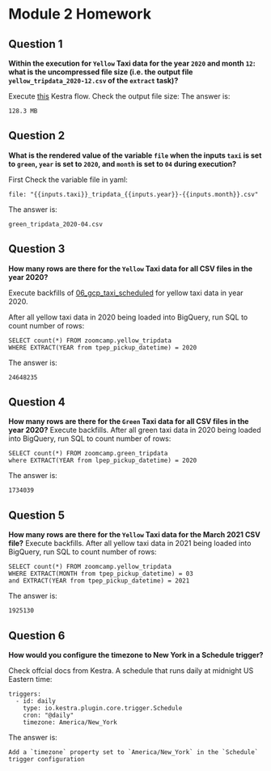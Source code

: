 # Module 2 Homework

## Question 1

**Within the execution for `Yellow` Taxi data for the year `2020` and month `12`: what is the uncompressed file size (i.e. the output file `yellow_tripdata_2020-12.csv` of the `extract` task)?**

Execute [this](./hw01.yaml) Kestra flow. Check the output file size:
The answer is:

```
128.3 MB
```

## Question 2

**What is the rendered value of the variable `file` when the inputs `taxi` is set to `green`, `year` is set to `2020`, and `month` is set to `04` during execution?**

First Check the variable file in yaml:

```
file: "{{inputs.taxi}}_tripdata_{{inputs.year}}-{{inputs.month}}.csv"
```

The answer is:

```
green_tripdata_2020-04.csv
```

## Question 3

**How many rows are there for the `Yellow` Taxi data for all CSV files in the year 2020?**

Execute backfills of [06_gcp_taxi_scheduled](https://github.com/DataTalksClub/data-engineering-zoomcamp/blob/main/02-workflow-orchestration/flows/06_gcp_taxi_scheduled.yaml) for yellow taxi data in year 2020.

After all yellow taxi data in 2020 being loaded into BigQuery, run SQL to count number of rows:

```
SELECT count(*) FROM zoomcamp.yellow_tripdata
WHERE EXTRACT(YEAR from tpep_pickup_datetime) = 2020
```

The answer is:

```
24648235
```

## Question 4

**How many rows are there for the `Green` Taxi data for all CSV files in the year 2020?**
Execute backfills. After all green taxi data in 2020 being loaded into BigQuery, run SQL to count number of rows:

```
SELECT count(*) FROM zoomcamp.green_tripdata
where EXTRACT(YEAR from lpep_pickup_datetime) = 2020
```

The answer is:

```
1734039
```

## Question 5

**How many rows are there for the `Yellow` Taxi data for the March 2021 CSV file?**
Execute backfills. After all yellow taxi data in 2021 being loaded into BigQuery, run SQL to count number of rows:

```
SELECT count(*) FROM zoomcamp.yellow_tripdata
WHERE EXTRACT(MONTH from tpep_pickup_datetime) = 03
and EXTRACT(YEAR from tpep_pickup_datetime) = 2021
```

The answer is:

```
1925130
```

## Question 6

**How would you configure the timezone to New York in a Schedule trigger?**

Check offcial docs from Kestra. A schedule that runs daily at midnight US Eastern time:

```
triggers:
  - id: daily
    type: io.kestra.plugin.core.trigger.Schedule
    cron: "@daily"
    timezone: America/New_York
```

The answer is:

```
Add a `timezone` property set to `America/New_York` in the `Schedule` trigger configuration
```

